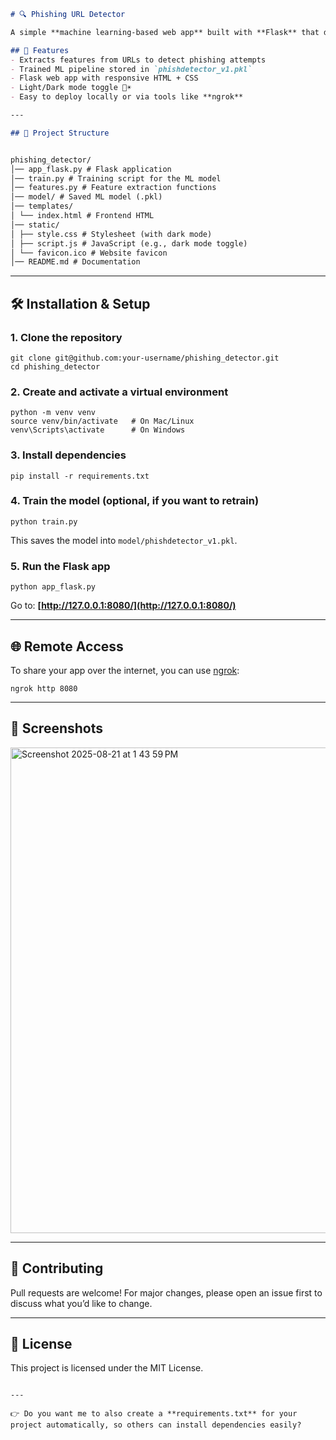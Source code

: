 

```markdown
# 🔍 Phishing URL Detector

A simple **machine learning-based web app** built with **Flask** that detects whether a given URL is **legitimate or phishing**.

## 🚀 Features
- Extracts features from URLs to detect phishing attempts  
- Trained ML pipeline stored in `phishdetector_v1.pkl`  
- Flask web app with responsive HTML + CSS  
- Light/Dark mode toggle 🌙☀️  
- Easy to deploy locally or via tools like **ngrok**

---

## 📂 Project Structure


phishing_detector/
│── app_flask.py # Flask application
│── train.py # Training script for the ML model
│── features.py # Feature extraction functions
│── model/ # Saved ML model (.pkl)
│── templates/
│ └── index.html # Frontend HTML
│── static/
│ ├── style.css # Stylesheet (with dark mode)
│ ├── script.js # JavaScript (e.g., dark mode toggle)
│ └── favicon.ico # Website favicon
│── README.md # Documentation

````

---

## 🛠️ Installation & Setup

### 1. Clone the repository
```
git clone git@github.com:your-username/phishing_detector.git
cd phishing_detector
````

### 2. Create and activate a virtual environment

```
python -m venv venv
source venv/bin/activate   # On Mac/Linux
venv\Scripts\activate      # On Windows
```

### 3. Install dependencies

```
pip install -r requirements.txt
```

### 4. Train the model (optional, if you want to retrain)

```
python train.py
```

This saves the model into `model/phishdetector_v1.pkl`.

### 5. Run the Flask app

```
python app_flask.py
```

Go to: **[http://127.0.0.1:8080/](http://127.0.0.1:8080/)**

---

## 🌐 Remote Access

To share your app over the internet, you can use [ngrok](https://ngrok.com/):

```
ngrok http 8080
```

---

## 📸 Screenshots




<img width="1439" height="777" alt="Screenshot 2025-08-21 at 1 43 59 PM" src="https://github.com/user-attachments/assets/888b03e3-55c7-4bb1-9499-e864157f666d" />

---

## 🤝 Contributing

Pull requests are welcome! For major changes, please open an issue first to discuss what you’d like to change.

---

## 📜 License

This project is licensed under the MIT License.

```

---

👉 Do you want me to also create a **requirements.txt** for your project automatically, so others can install dependencies easily?
```
